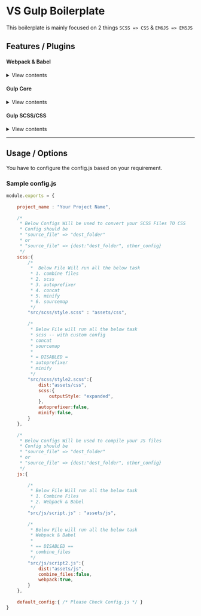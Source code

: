 # VS Gulp Boilerplate

This boilerplate is mainly focused on 2 things `SCSS => CSS` & `EM6JS => EM5JS`

## Features / Plugins
#### Webpack & Babel 
<details>
<summary>View contents</summary>
* [Babel Core](https://www.npmjs.com/package/babel-core)
* [Webpack](https://www.npmjs.com/package/webpack)
* [Loader](https://www.npmjs.com/package/babel-loader)
* [es2015](https://www.npmjs.com/package/babel-preset-es2015)
* [Webpack Stream](https://www.npmjs.com/package/webpack-stream)
</details>

#### Gulp Core
<details>
<summary>View contents</summary>
* [Gulp Notify](https://www.npmjs.com/package/gulp-notify)
* [Gulp Util](https://www.npmjs.com/package/gulp-util)
* [Gulp Concat](https://www.npmjs.com/package/gulp-concat)
* [Gulp Sourcemaps](https://www.npmjs.com/package/gulp-sourcemaps)
* [Gulp Combine Files](https://www.npmjs.com/package/gulp-combine-files)
* [Run sequence](https://www.npmjs.com/package/run-sequence)
</details>

#### Gulp SCSS/CSS
<details>
<summary>View contents</summary>
* [Gulp Autoprefixer](https://www.npmjs.com/package/gulp-autoprefixer)
* [Gulp Clean CSS](https://www.npmjs.com/package/gulp-clean-css)
* [Gulp sass](https://www.npmjs.com/package/gulp-sass)
* [Gulp Uglify](https://www.npmjs.com/package/gulp-uglify)
</details>

---

## Usage / Options
You have to configure the config.js based on your requirement.

### Sample config.js
```javascript
module.exports = {
	
	project_name : "Your Project Name",
	
	/*
	 * Below Configs Will be used to convert your SCSS Files TO CSS
	 * Config should be
	 * "source_file" => "dest_folder" 
	 * or
	 * "source_file" => {dest:"dest_folder", other_config}
	 */
	scss:{
		/*
		 *  Below File Will run all the below task
		 * 1. combine files
		 * 2. scss
		 * 3. autoprefixer
		 * 4. concat
		 * 5. minify
		 * 6. sourcemap
		 */
		"src/scss/style.scss" : "assets/css",
		
		/*
		 * Below File will run all the below task
		 * scss -- with custom config
		 * concat
		 * sourcemap
		 * 
		 * = DISABLED =
		 * autoprefixer
		 * minify
		 */
		"src/scss/style2.scss":{
			dist:"assets/css",
			scss:{
				outputStyle: "expanded",
			},
			autoprefixer:false,
			minify:false,
		}
	},
	
    /*
     * Below Configs Will be used to compile your JS files
     * Config should be
     * "source_file" => "dest_folder" 
     * or
     * "source_file" => {dest:"dest_folder", other_config}
     */
    js:{
       
        /*
         * Below File Will run all the below task
         * 1. Combine Files
         * 2. Webpack & Babel
         */
        "src/js/script.js" : "assets/js",
        
        /*
         * Below File will run all the below task
         * Webpack & Babel
         * 
         * == DISABLED ==
         * combine_files
         */
        "src/js/script2.js":{
            dist:"assets/js",
            combine_files:false,
            webpack:true,
        }
	},
	
	default_config:{ /* Please Check Config.js */ }
}
```
